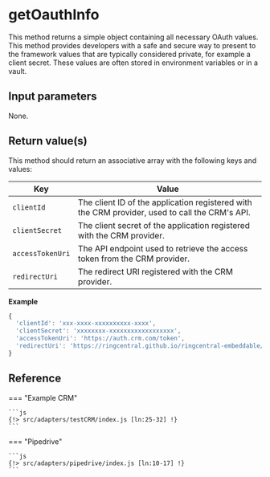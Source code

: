 # getOauthInfo

This method returns a simple object containing all necessary OAuth values. This method provides developers with a safe and secure way to present to the framework values that are typically considered private, for example a client secret. These values are often stored in environment variables or in a vault. 

## Input parameters

None.

## Return value(s)

This method should return an associative array with the following keys and values:

| Key              | Value                                                                                          |
|------------------|------------------------------------------------------------------------------------------------|
| `clientId`       | The client ID of the application registered with the CRM provider, used to call the CRM's API. |
| `clientSecret`   | The client secret of the application registered with the CRM provider.                         |
| `accessTokenUri` | The API endpoint used to retrieve the access token from the CRM provider.                      |
| `redirectUri`    | The redirect URI registered with the CRM provider.                                             |

**Example**

```js
{
  'clientId': 'xxx-xxxx-xxxxxxxxxx-xxxx',
  'clientSecret': 'xxxxxxxx-xxxxxxxxxxxxxxxxxx',
  'accessTokenUri': 'https://auth.crm.com/token',
  'redirectUri': 'https://ringcentral.github.io/ringcentral-embeddable/redirect.html'
}
```

## Reference

=== "Example CRM"

    ```js
    {!> src/adapters/testCRM/index.js [ln:25-32] !}
	```
	
=== "Pipedrive"

	```js
    {!> src/adapters/pipedrive/index.js [ln:10-17] !}
	```

